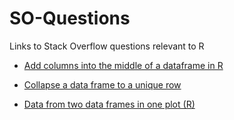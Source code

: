 # SO-Questions


Links to Stack Overflow questions relevant to R

* [Add columns into the middle of a dataframe in R](https://stackoverflow.com/questions/48406874/add-columns-into-the-middle-of-a-dataframe-in-r)

* [Collapse a data frame to a unique row](https://stackoverflow.com/questions/48409102/collapse-a-data-frame-to-a-unique-row)

* [Data from two data frames in one plot (R)](https://stackoverflow.com/questions/48408361/data-from-two-data-frames-in-one-plot-r)
